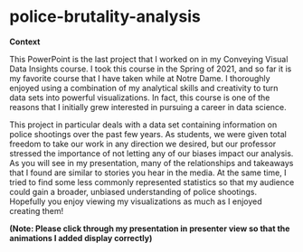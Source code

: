 # police-brutality-analysis

**Context**

This PowerPoint is the last project that I worked on in my Conveying Visual Data Insights course. I took this course in the Spring of 2021, and so far it is my favorite course that I have taken while at Notre Dame. I thoroughly enjoyed using a combination of my analytical skills and creativity to turn data sets into powerful visualizations. In fact, this course is one of the reasons that I initially grew interested in pursuing a career in data science. 

This project in particular deals with a data set containing information on police shootings over the past few years. As students, we were given total freedom to take our work in any direction we desired, but our professor stressed the importance of not letting any of our biases impact our analysis. As you will see in my presentation, many of the relationships and takeaways that I found are similar to stories you hear in the media. At the same time, I tried to find some less commonly represented statistics so that my audience could gain a broader, unbiased understanding of police shootings. Hopefully you enjoy viewing my visualizations as much as I enjoyed creating them!

**(**Note**: Please click through my presentation in presenter view so that the animations I added display correctly)**
